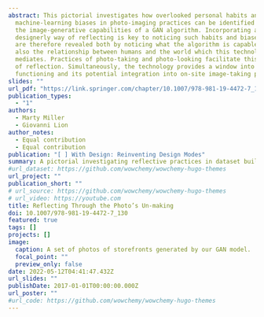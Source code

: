 ```yaml
---
abstract: This pictorial investigates how overlooked personal habits and
  machine-learning biases in photo-imaging practices can be identified through
  the image-generative capabilities of a GAN algorithm. Incorporating a
  designerly way of reflecting is key to noticing such habits and biases. These
  are therefore revealed both by noticing what the algorithm is capable of, yet
  also the relationship between humans and the world which this technology
  mediates. Practices of photo-taking and photo-looking facilitate this process
  of reflection. Simultaneously, the technology provides a window into its
  functioning and its potential integration into on-site image-taking practices.
slides: ""
url_pdf: "https://link.springer.com/chapter/10.1007/978-981-19-4472-7_130"
publication_types:
  - "1"
authors:
  - Marty Miller
  - Giovanni Lion
author_notes:
  - Equal contribution
  - Equal contribution
publication: "[ ] With Design: Reinventing Design Modes"
summary: A pictorial investigating reflective practices in dataset building.
#url_dataset: https://github.com/wowchemy/wowchemy-hugo-themes
url_project: ""
publication_short: ""
# url_source: https://github.com/wowchemy/wowchemy-hugo-themes
# url_video: https://youtube.com
title: Reflecting Through the Photo’s Un-making
doi: 10.1007/978-981-19-4472-7_130
featured: true
tags: []
projects: []
image:
  caption: A set of photos of storefronts generated by our GAN model.
  focal_point: ""
  preview_only: false
date: 2022-05-12T04:41:47.432Z
url_slides: ""
publishDate: 2017-01-01T00:00:00.000Z
url_poster: ""
#url_code: https://github.com/wowchemy/wowchemy-hugo-themes
---
```


